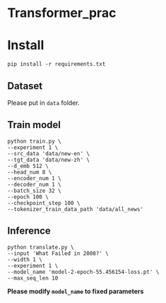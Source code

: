 # Transformer_prac

# Install

```shell
pip install -r requirements.txt
```
## Dataset

Please put in `data` folder.

## Train model

```shell
python train.py \
--experiment 1 \
--src_data 'data/new-en' \
--tgt_data 'data/new-zh' \
--d_emb 512 \
--head_num 8 \
--encoder_num 1 \
--decoder_num 1 \
--batch_size 32 \
--epoch 100 \
--checkpoint_step 100 \
--tokenizer_train_data_path 'data/all_news'
```

## Inference

```shell
python translate.py \
--input 'What Failed in 2008?' \
--width 1 \
--experiment 1 \
--model_name 'model-2-epoch-55.456154-loss.pt' \
--max_seq_len 10
```
**Please modify `model_name` to fixed parameters**